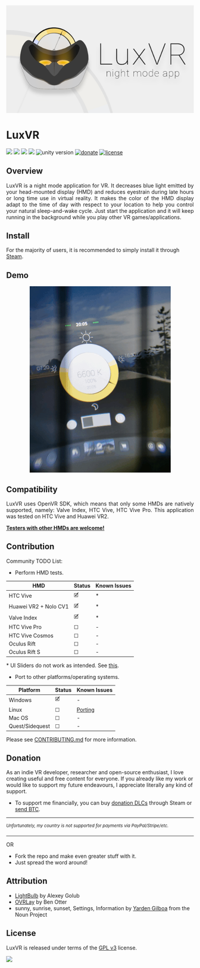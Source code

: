<p align="center">
    <img src="Images/header.png">
</p>

# LuxVR
[![](https://img.shields.io/github/stars/egemenertugrul/LuxVR)](https://github.com/egemenertugrul/LuxVR/stargazers) 
[![](https://img.shields.io/github/forks/egemenertugrul/LuxVR)](https://github.com/egemenertugrul/LuxVR/network/members)
[![](https://img.shields.io/github/tag/egemenertugrul/LuxVR)](https://github.com/egemenertugrul/LuxVR/tags)
[![](https://img.shields.io/github/issues/egemenertugrul/LuxVR)](https://github.com/egemenertugrul/LuxVR/issues)
![unity version](https://img.shields.io/badge/unity%20version-2019.3.1f1-green.svg)
[![donate](https://img.shields.io/badge/donate-$-purple.svg)](#donation)
[![license](https://img.shields.io/badge/license-GPLv3-red)](https://github.com/egemenertugrul/LuxVR/blob/main/LICENSE)

## Overview
<p style='text-align: justify;'>
LuxVR is a night mode application for VR. It decreases blue light emitted by your head-mounted display (HMD) and reduces eyestrain during late hours or long time use in virtual reality. It makes the color of the HMD display adapt to the time of day with respect to your location to help you control your natural sleep-and-wake cycle. Just start the application and it will keep running in the background while you play other VR games/applications.
<p>
    
## Install
For the majority of users, it is recommended to simply install it through [Steam](https://store.steampowered.com/app/732230/LuxVR/).

## Demo
<p align="center">
    <img src="Images/demo.gif">
</p>

## Compatibility
<p style='text-align: justify;'>
LuxVR uses OpenVR SDK, which means that only some HMDs are natively supported, namely: Valve Index, HTC Vive, HTC Vive Pro. This application was tested on HTC Vive and Huawei VR2. 
</p>

[**Testers with other HMDs are welcome!**](##Contribution)

## Contribution

Community TODO List:
- Perform HMD tests.

| HMD | Status | Known Issues |
|-|-|-|
| HTC Vive | 🗹 | * |
| Huawei VR2 + Nolo CV1 | 🗹 | * |
| Valve Index | 🗹 | * |
| HTC Vive Pro | ☐ | - |
| HTC Vive Cosmos | ☐ | - |
| Oculus Rift | ☐ | - |
| Oculus Rift S | ☐ | - |

\* UI Sliders do not work as intended. See [this](https://github.com/benotter/OVRLay/issues/4).

- Port to other platforms/operating systems. 

| Platform | Status | Known Issues |
|-|-|-|
| Windows | 🗹 | - |
| Linux | ☐ | [Porting](https://github.com/egemenertugrul/LuxVR/issues/1) |
| Mac OS | ☐ | - |
| Quest/Sidequest | ☐ | - |

Please see [CONTRIBUTING.md](CONTRIBUTING.md) for more information.

## Donation

As an indie VR developer, researcher and open-source enthusiast, I love creating useful and free content for everyone. If you already like my work or would like to support my future endeavours, I appreciate literally any kind of support. 

- To support me financially, you can buy [donation DLCs](https://store.steampowered.com/dlc/732230/LuxVR/) through Steam or [send BTC](https://egemenertugrul.github.io/donate/).

---
<sup>*Unfortunately, my country is not supported for payments via PayPal/Stripe/etc.*</sup>

---
OR
- Fork the repo and make even greater stuff with it.
- Just spread the word around!

## Attribution

- [LightBulb](https://github.com/Tyrrrz/LightBulb) by Alexey Golub
- [OVRLay](https://github.com/benotter/OVRLay) by Ben Otter
- sunny, sunrise, sunset, Settings, Information by [Yarden Gilboa](https://thenounproject.com/yardenoon/) from the Noun Project
  
## License

LuxVR is released under terms of the [GPL v3](https://github.com/egemenertugrul/LuxVR/blob/main/LICENSE) license.

<img src="https://upload.wikimedia.org/wikipedia/commons/9/93/GPLv3_Logo.svg" width="15%">
